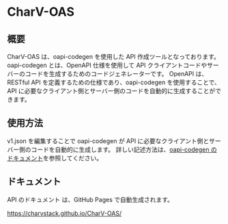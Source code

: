 # CharV-OAS

## 概要

CharV-OAS は、oapi-codegen を使用した API 作成ツールとなっております。
oapi-codegen とは、OpenAPI 仕様を使用して API クライアントコードやサーバーのコードを生成するためのコードジェネレーターです。
OpenAPI は、RESTful API を定義するための仕様であり、oapi-codegen を使用することで、API に必要なクライアント側とサーバー側のコードを自動的に生成することができます。

## 使用方法

v1.json を編集することで oapi-codegen が API に必要なクライアント側とサーバー側のコードを自動的に生成します。
詳しい記述方法は、[oapi-codegen のドキュメント](https://github.com/deepmap/oapi-codegen)を参照してください。


## ドキュメント

API のドキュメント は、GitHub Pages で自動生成されます。

https://charvstack.github.io/CharV-OAS/

